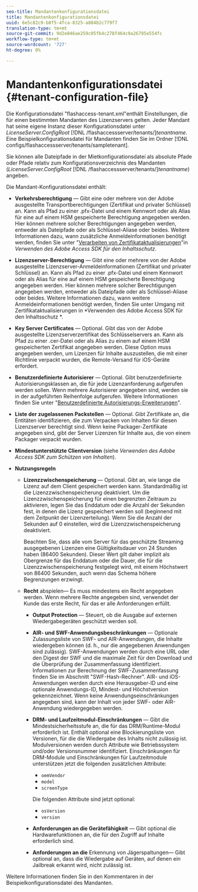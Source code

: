 ```yaml
---
seo-title: Mandantenkonfigurationsdatei
title: Mandantenkonfigurationsdatei
uuid: 6e5c82c9-b8f5-4fca-8325-a884b2c779f7
translation-type: tm+mt
source-git-commit: 9d2e046ae259c05fb4c278f464c9a26795e554fc
workflow-type: tm+mt
source-wordcount: '727'
ht-degree: 0%

---
```



# Mandantenkonfigurationsdatei {#tenant-configuration-file}

Die Konfigurationsdatei &quot;flashaccess-tenant.xml&quot;enthält Einstellungen, die für einen bestimmten Mandanten des Lizenzservers gelten. Jeder Mandant hat seine eigene Instanz dieser Konfigurationsdatei unter *LicenseServer.ConfigRoot* [!DNL /flashaccessserver/tenants/]*tenantname*. Eine Beispielkonfigurationsdatei für Mandanten finden Sie im Ordner [!DNL configs/flashaccessserver/tenants/sampletenant].

Sie können alle Dateipfade in der Mietkonfigurationsdatei als absolute Pfade oder Pfade relativ zum Konfigurationsverzeichnis des Mandanten (*LicenseServer.ConfigRoot* [!DNL /flashaccessserver/tenants/]*tenantname*) angeben.

Die Mandant-Konfigurationsdatei enthält:

* **Verkehrsberechtigung** — Gibt eine oder mehrere von der Adobe ausgestellte Transportberechtigungen (Zertifikat und privater Schlüssel) an. Kann als Pfad zu einer .pfx-Datei und einem Kennwort oder als Alias für eine auf einem HSM gespeicherte Berechtigung angegeben werden. Hier können mehrere solcher Berechtigungen angegeben werden, entweder als Dateipfade oder als Schlüssel-Aliase oder beides. Weitere Informationen dazu, wann zusätzliche Anmeldeinformationen benötigt werden, finden Sie unter &quot;[Verarbeiten von Zertifikataktualisierungen](../../aaxs-protecting-content/content-implementing-the-license-server/content-handling-cert-updates.md)&quot;in *Verwenden des Adobe Access SDK für den Inhaltsschutz*.
* **Lizenzserver-Berechtigung** — Gibt eine oder mehrere von der Adobe ausgestellte Lizenzserver-Anmeldeinformationen (Zertifikat und privater Schlüssel) an. Kann als Pfad zu einer .pfx-Datei und einem Kennwort oder als Alias für eine auf einem HSM gespeicherte Berechtigung angegeben werden. Hier können mehrere solcher Berechtigungen angegeben werden, entweder als Dateipfade oder als Schlüssel-Aliase oder beides. Weitere Informationen dazu, wann weitere Anmeldeinformationen benötigt werden, finden Sie unter Umgang mit Zertifikataktualisierungen in *Verwenden des Adobe Access SDK für den Inhaltsschutz *.
* **Key Server Certificates** — Optional. Gibt das von der Adobe ausgestellte Lizenzserverzertifikat des Schlüsselservers an. Kann als Pfad zu einer .cer-Datei oder als Alias zu einem auf einem HSM gespeicherten Zertifikat angegeben werden. Diese Option muss angegeben werden, um Lizenzen für Inhalte auszustellen, die mit einer Richtlinie verpackt wurden, die Remote-Versand für iOS-Geräte erfordert.
* **Benutzerdefinierte Autorisierer** — Optional. Gibt benutzerdefinierte Autorisierungsklassen an, die für jede Lizenzanforderung aufgerufen werden sollen. Wenn mehrere Autorisierer angegeben sind, werden sie in der aufgeführten Reihenfolge aufgerufen. Weitere Informationen finden Sie unter &quot;[Benutzerdefinierte Autorisierungs-Erweiterungen](../../aaxs-protected-streaming/custom-authorization-extensions.md)&quot;.
* **Liste der zugelassenen Packstellen** — Optional. Gibt Zertifikate an, die Entitäten identifizieren, die zum Verpacken von Inhalten für diesen Lizenzserver berechtigt sind. Wenn keine Packager-Zertifikate angegeben sind, gibt der Server Lizenzen für Inhalte aus, die von einem Packager verpackt wurden.
* **Mindestunterstützte Clientversion**  (siehe  *Verwenden des Adobe Access SDK zum Schützen von Inhalten*).
* **Nutzungsregeln**

   * **Lizenzzwischenspeicherung** — Optional. Gibt an, wie lange die Lizenz auf dem Client gespeichert werden kann. Standardmäßig ist die Lizenzzwischenspeicherung deaktiviert. Um die Lizenzzwischenspeicherung für einen begrenzten Zeitraum zu aktivieren, legen Sie das Enddatum oder die Anzahl der Sekunden fest, in denen die Lizenz gespeichert werden soll (beginnend mit dem Zeitpunkt der Lizenzerteilung). Wenn Sie die Anzahl der Sekunden auf 0 einstellen, wird die Lizenzzwischenspeicherung deaktiviert.

      Beachten Sie, dass alle vom Server für das geschützte Streaming ausgegebenen Lizenzen eine Gültigkeitsdauer von 24 Stunden haben (86400 Sekunden). Dieser Wert gilt daher implizit als Obergrenze für das Enddatum oder die Dauer, die für die Lizenzzwischenspeicherung festgelegt wird, mit einem Höchstwert von 86400 Sekunden, auch wenn das Schema höhere Begrenzungen erzwingt.

   * **Recht**  abspielen— Es muss mindestens ein Recht angegeben werden. Wenn mehrere Rechte angegeben sind, verwendet der Kunde das erste Recht, für das er alle Anforderungen erfüllt.

      * **Output Protection** — Steuert, ob die Ausgabe auf externen Wiedergabegeräten geschützt werden soll.
      * **AIR- und SWF-Anwendungsbeschränkungen** — Optionale Zulassungsliste von SWF- und AIR-Anwendungen, die Inhalte wiedergeben können (d. h., nur die angegebenen Anwendungen sind zulässig). SWF-Anwendungen werden durch eine URL oder den Digest der SWF und die maximale Zeit für den Download und die Überprüfung der Zusammenfassung identifiziert. Informationen zur Berechnung der SWF-Zusammenfassung finden Sie im Abschnitt &quot;SWF-Hash-Rechner&quot;. AIR- und iOS-Anwendungen werden durch eine Herausgeber-ID und eine optionale Anwendungs-ID, Mindest- und Höchstversion gekennzeichnet. Wenn keine Anwendungseinschränkungen angegeben sind, kann der Inhalt von jeder SWF- oder AIR-Anwendung wiedergegeben werden.
      * **DRM- und Laufzeitmodul-Einschränkungen** — Gibt die Mindestsicherheitsstufe an, die für das DRM/Runtime-Modul erforderlich ist. Enthält optional eine Blockierungsliste von Versionen, für die die Wiedergabe des Inhalts nicht zulässig ist. Modulversionen werden durch Attribute wie Betriebssystem und/oder Versionsnummer identifiziert. Einschränkungen für DRM-Module und Einschränkungen für Laufzeitmodule unterstützen jetzt die folgenden zusätzlichen Attribute:

         * `oemVendor`
         * `model`
         * `screenType`

         Die folgenden Attribute sind jetzt optional:

         * `osVersion`
         * `version`
      * **Anforderungen an die Gerätefähigkeit** — Gibt optional die Hardwarefunktionen an, die für den Zugriff auf Inhalte erforderlich sind.
      * **Anforderungen an die**  Erkennung von Jägerspaltungen— Gibt optional an, dass die Wiedergabe auf Geräten, auf denen ein Jailbreak erkannt wird, nicht zulässig ist.



Weitere Informationen finden Sie in den Kommentaren in der Beispielkonfigurationsdatei des Mandanten.
